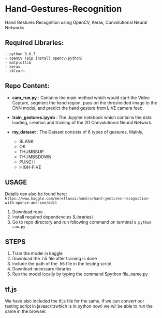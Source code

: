 # Hand-Gestures-Recognition  
Hand Gestures Recognition using OpenCV, Keras, Convolutional Neural Networks

## Required Libraries:
    - python 3.6.7
    - openCV (pip install opencv-python)
    - matplotlib
    - keras
    - sklearn

## Repo Content:
- **cam_run.py** : Contains the main method which would start the Video Capture, segment the hand region, pass on the thresholded image to the CNN model, and predict the hand gesture from LIVE camera feed.

- **train_gestures.ipynb** : The Jupyter notebook which contains the data loading, creation and training of the 2D Convolutional Neural Network. 

- **my_dataset** : The Dataset consists of 6 types of gestures. Mainly, 
  - BLANK
  - OK
  - THUMBSUP
  - THUMBSDOWN
  - PUNCH
  - HIGH-FIVE

## USAGE
Details can also be found here: 
```https://www.kaggle.com/nerellasaichandra/hand-gestures-recognition-with-opencv-and-cnn/edit```
1. Download repo
2. Install required dependencies (Libraries)
3. Go to repo directory and run following command on terminal ```$ python cam.py ```

## STEPS 
1. Train the model in kaggle 
2. Download the .h5 file after training is done
3. Include the path of the .h5 file in the testing script
4. Download necessary libraries 
5. Run the model locally by typing the command $python file_name.py

## tf.js
We have also included the tf.js file for the same, if we can convert our testing script in javascrit(which is in python now)
we wil be able to run the same in the browser.
